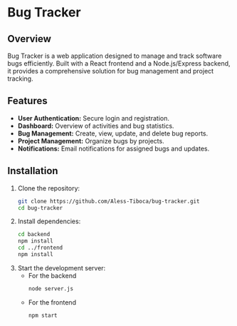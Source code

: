 # Bug Tracker

## Overview
Bug Tracker is a web application designed to manage and track software bugs efficiently. Built with a React frontend and a Node.js/Express backend, it provides a comprehensive solution for bug management and project tracking.

## Features
- **User Authentication:** Secure login and registration.
- **Dashboard:** Overview of activities and bug statistics.
- **Bug Management:** Create, view, update, and delete bug reports.
- **Project Management:** Organize bugs by projects.
- **Notifications:** Email notifications for assigned bugs and updates.

## Installation
1. Clone the repository:
   ```bash
   git clone https://github.com/Aless-Tiboca/bug-tracker.git
   cd bug-tracker

2. Install dependencies:
   ```bash
   cd backend
   npm install
   cd ../frontend
   npm install
3. Start the development server:
   - For the backend
     ```bash
     node server.js
     ```
   - For the frontend
     ```bash
     npm start
     ```
